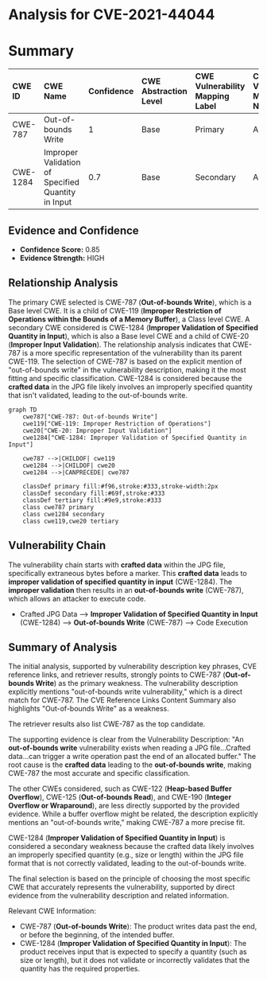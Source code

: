 # Analysis for CVE-2021-44044

# Summary
| CWE ID  | CWE Name                                                    | Confidence | CWE Abstraction Level | CWE Vulnerability Mapping Label | CWE-Vulnerability Mapping Notes |
| :-------- | :---------------------------------------------------------- | :--------- | :---------------------- | :------------------------------ | :------------------------------ |
| CWE-787   | Out-of-bounds Write                                         | 1          | Base                    | Primary                         | Allowed                       |
| CWE-1284  | Improper Validation of Specified Quantity in Input        | 0.7        | Base                    | Secondary                       | Allowed                       |

## Evidence and Confidence

*   **Confidence Score:** 0.85
*   **Evidence Strength:** HIGH

## Relationship Analysis
The primary CWE selected is CWE-787 (**Out-of-bounds Write**), which is a Base level CWE. It is a child of CWE-119 (**Improper Restriction of Operations within the Bounds of a Memory Buffer**), a Class level CWE. A secondary CWE considered is CWE-1284 (**Improper Validation of Specified Quantity in Input**), which is also a Base level CWE and a child of CWE-20 (**Improper Input Validation**). The relationship analysis indicates that CWE-787 is a more specific representation of the vulnerability than its parent CWE-119. The selection of CWE-787 is based on the explicit mention of "out-of-bounds write" in the vulnerability description, making it the most fitting and specific classification. CWE-1284 is considered because the **crafted data** in the JPG file likely involves an improperly specified quantity that isn't validated, leading to the out-of-bounds write.

```mermaid
graph TD
    cwe787["CWE-787: Out-of-bounds Write"]
    cwe119["CWE-119: Improper Restriction of Operations"]
    cwe20["CWE-20: Improper Input Validation"]
    cwe1284["CWE-1284: Improper Validation of Specified Quantity in Input"]
    
    cwe787 -->|CHILDOF| cwe119
    cwe1284 -->|CHILDOF| cwe20
    cwe1284 -->|CANPRECEDE| cwe787
    
    classDef primary fill:#f96,stroke:#333,stroke-width:2px
    classDef secondary fill:#69f,stroke:#333
    classDef tertiary fill:#9e9,stroke:#333
    class cwe787 primary
    class cwe1284 secondary
    class cwe119,cwe20 tertiary
```

## Vulnerability Chain
The vulnerability chain starts with **crafted data** within the JPG file, specifically extraneous bytes before a marker. This **crafted data** leads to **improper validation of specified quantity in input** (CWE-1284). The **improper validation** then results in an **out-of-bounds write** (CWE-787), which allows an attacker to execute code.
- Crafted JPG Data --> **Improper Validation of Specified Quantity in Input** (CWE-1284) --> **Out-of-bounds Write** (CWE-787) --> Code Execution

## Summary of Analysis
The initial analysis, supported by vulnerability description key phrases, CVE reference links, and retriever results, strongly points to CWE-787 (**Out-of-bounds Write**) as the primary weakness. The vulnerability description explicitly mentions "out-of-bounds write vulnerability," which is a direct match for CWE-787. The CVE Reference Links Content Summary also highlights "Out-of-bounds Write" as a weakness.

The retriever results also list CWE-787 as the top candidate.

The supporting evidence is clear from the Vulnerability Description: "An **out-of-bounds write** vulnerability exists when reading a JPG file...Crafted data...can trigger a write operation past the end of an allocated buffer." The root cause is the **crafted data** leading to the **out-of-bounds write**, making CWE-787 the most accurate and specific classification.

The other CWEs considered, such as CWE-122 (**Heap-based Buffer Overflow**), CWE-125 (**Out-of-bounds Read**), and CWE-190 (**Integer Overflow or Wraparound**), are less directly supported by the provided evidence. While a buffer overflow might be related, the description explicitly mentions an "out-of-bounds write," making CWE-787 a more precise fit.

CWE-1284 (**Improper Validation of Specified Quantity in Input**) is considered a secondary weakness because the crafted data likely involves an improperly specified quantity (e.g., size or length) within the JPG file format that is not correctly validated, leading to the out-of-bounds write.

The final selection is based on the principle of choosing the most specific CWE that accurately represents the vulnerability, supported by direct evidence from the vulnerability description and related information.

Relevant CWE Information:
* CWE-787 (**Out-of-bounds Write**): The product writes data past the end, or before the beginning, of the intended buffer.
* CWE-1284 (**Improper Validation of Specified Quantity in Input**): The product receives input that is expected to specify a quantity (such as size or length), but it does not validate or incorrectly validates that the quantity has the required properties.